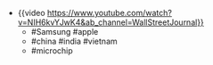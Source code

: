 - {{video https://www.youtube.com/watch?v=NIH6kvYJwK4&ab_channel=WallStreetJournal}}
	- #Samsung #apple
	- #china #india #vietnam
	- #microchip
